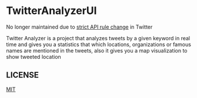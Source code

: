 # TwitterAnalyzerUI
No longer maintained due to [strict API rule change](https://thenextweb.com/twitter/2018/07/24/twitter-to-place-new-restrictions-on-its-api-to-stop-abuse/) in Twitter 


Twitter Analyzer is a project that analyzes tweets by a given keyword in real time and gives you a statistics that which
locations, organizations or famous names are mentioned in the tweets, also it gives you a map visualization 
to show tweeted location

## LICENSE
[MIT](https://choosealicense.com/licenses/mit/)
